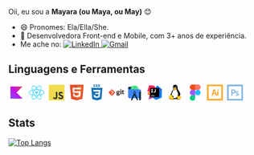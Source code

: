 Oii, eu sou a **Mayara (ou Maya, ou May)** :blush:

- 😄 Pronomes: Ela/Ella/She.  
- :briefcase: Desenvolvedora Front-end e Mobile, com 3+ anos de experiência.
- <div id="badges">
  Me ache no:
  <a href="https://www.linkedin.com/in/mayara-regina-bispo/">
    <img src="https://img.shields.io/badge/LinkedIn-blue?style=for-the-badge&logo=linkedin&logoColor=white" alt="LinkedIn"/>
  </a>
  <a href="mailto:mayarareginabisp@gmail.com">
    <img src="https://img.shields.io/badge/Gmail-red?style=for-the-badge&logo=linkedin&logoColor=white" alt="Gmail"/>
  </a>
</div>

## Linguagens e Ferramentas
<div>
      <img src="https://github.com/devicons/devicon/blob/master/icons/kotlin/kotlin-original.svg" title="Kotlin" alt="Kotlin" width="32" height="32"/>&nbsp;
      <img src="https://github.com/devicons/devicon/blob/master/icons/react/react-original.svg" title="React Native" alt="React Native" width="32" height="32"/>&nbsp;
      <img src="https://github.com/devicons/devicon/blob/master/icons/javascript/javascript-original.svg" title="JavaScript" alt="JavaScript" width="32" height="32"/>&nbsp;
      <img src="https://github.com/devicons/devicon/blob/master/icons/html5/html5-original.svg" title="HTML5" alt="HTML" width="32" height="32"/>&nbsp;
      <img src="https://github.com/devicons/devicon/blob/master/icons/css3/css3-plain-wordmark.svg"  title="CSS3" alt="CSS" width="32" height="32"/>&nbsp;
      <img src="https://github.com/devicons/devicon/blob/master/icons/git/git-original-wordmark.svg" title="Git" alt="Git" width="32" height="32"/>
      <img src="https://github.com/devicons/devicon/blob/master/icons/androidstudio/androidstudio-original.svg" title="Android Studio" alt="Android Studio" width="32" height="32"/>&nbsp;
      <img src="https://github.com/devicons/devicon/blob/master/icons/intellij/intellij-original.svg" title="Intellij" alt="Intellij" width="32" height="32"/>&nbsp;
      <img src="https://github.com/devicons/devicon/blob/master/icons/linux/linux-original.svg" title="Linux" alt="Linux" width="32" height="32"/>&nbsp;
      <img src="https://github.com/devicons/devicon/blob/master/icons/figma/figma-original.svg" title="Figma" alt="Figma" width="32" height="32"/>&nbsp;
      <img src="https://github.com/devicons/devicon/blob/master/icons/illustrator/illustrator-line.svg" title="Illustrator" alt="Illustrator" width="32" height="32"/>&nbsp;
      <img src="https://github.com/devicons/devicon/blob/master/icons/photoshop/photoshop-line.svg" title="Photoshop" alt="Photoshop" width="32" height="32"/>&nbsp;
</div>

## Stats
[![Top Langs](https://github-readme-stats.vercel.app/api?username=ihappygirl&count_private=true&show_icons=true&theme=dark)](https://github.com/anuraghazra/github-readme-stats)












